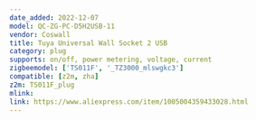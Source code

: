 ```yaml
---
date_added: 2022-12-07
model: QC-ZG-PC-D5H2USB-11
vendor: Coswall
title: Tuya Universal Wall Socket 2 USB
category: plug
supports: on/off, power metering, voltage, current
zigbeemodel: ['TS011F', '_TZ3000_mlswgkc3']
compatible: [z2m, zha]
z2m: TS011F_plug
mlink: 
link: https://www.aliexpress.com/item/1005004359433028.html
---
```

